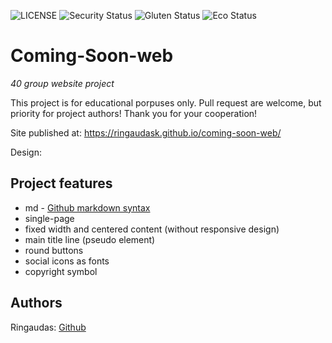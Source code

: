 ![LICENSE](https://img.shields.io/badge/license-MIT-blue.svg?style=flat-square)
![Security Status](https://img.shields.io/security-headers?label=Security&url=https%3A%2F%2Fgithub.com&style=flat-square)
![Gluten Status](https://img.shields.io/badge/Gluten-Free-green.svg)
![Eco Status](https://img.shields.io/badge/ECO-Friendly-green.svg)


# Coming-Soon-web

_40 group website project_

This project is for educational porpuses only. Pull request are welcome, but priority for project authors! Thank you for your cooperation!

Site published at: https://ringaudask.github.io/coming-soon-web/

Design: 

## Project features

-   md - [Github markdown syntax](https://docs.github.com/en/get-started/writing-on-github/getting-started-with-writing-and-formatting-on-github/basic-writing-and-formatting-syntax)
-   single-page
-   fixed width and centered content (without responsive design)
-   main title line (pseudo element)
-   round buttons
-   social icons as fonts
-   copyright symbol

## Authors

Ringaudas: [Github](https://github.com/RingaudasK)

